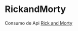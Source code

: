 # RickandMorty
Consumo de Api
<a href='https://rickandmorty-carmenfrontdev.netlify.app/'>Rick and Morty</a>

